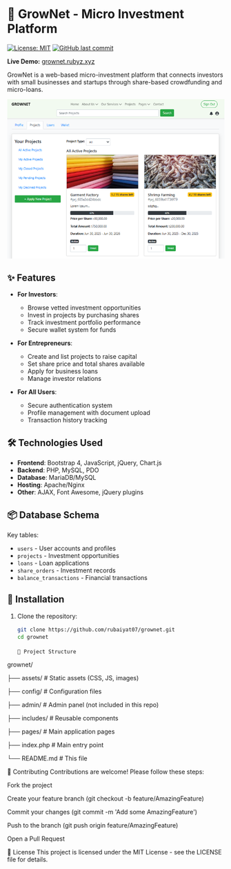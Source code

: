 # 🌿 GrowNet - Micro Investment Platform

[![License: MIT](https://img.shields.io/badge/License-MIT-green.svg)](https://opensource.org/licenses/MIT)
[![GitHub last commit](https://img.shields.io/github/last-commit/rubaiyat07/grownet)](https://github.com/rubaiyat07/grownet/commits/main)

**Live Demo:** [grownet.rubyz.xyz](https://grownet.rubyz.xyz)

GrowNet is a web-based micro-investment platform that connects investors with small businesses and startups through share-based crowdfunding and micro-loans.

![GrowNet Dashboard Screenshot](assets/img/screenshot.png)

## ✨ Features

- **For Investors**:
  - Browse vetted investment opportunities
  - Invest in projects by purchasing shares
  - Track investment portfolio performance
  - Secure wallet system for funds

- **For Entrepreneurs**:
  - Create and list projects to raise capital
  - Set share price and total shares available
  - Apply for business loans
  - Manage investor relations

- **For All Users**:
  - Secure authentication system
  - Profile management with document upload
  - Transaction history tracking


## 🛠️ Technologies Used

- **Frontend**: Bootstrap 4, JavaScript, jQuery, Chart.js
- **Backend**: PHP, MySQL, PDO
- **Database**: MariaDB/MySQL
- **Hosting**: Apache/Nginx
- **Other**: AJAX, Font Awesome, jQuery plugins

## 📦 Database Schema

Key tables:
- `users` - User accounts and profiles
- `projects` - Investment opportunities
- `loans` - Loan applications
- `share_orders` - Investment records
- `balance_transactions` - Financial transactions

## 🚀 Installation

1. Clone the repository:
   ```bash
   git clone https://github.com/rubaiyat07/grownet.git
   cd grownet

   📂 Project Structure
grownet/

├── assets/            # Static assets (CSS, JS, images)

├── config/            # Configuration files

├── admin/             # Admin panel (not included in this repo)

├── includes/          # Reusable components

├── pages/             # Main application pages

├── index.php          # Main entry point

└── README.md          # This file

🤝 Contributing
Contributions are welcome! Please follow these steps:

Fork the project

Create your feature branch (git checkout -b feature/AmazingFeature)

Commit your changes (git commit -m 'Add some AmazingFeature')

Push to the branch (git push origin feature/AmazingFeature)

Open a Pull Request


📜 License
This project is licensed under the MIT License - see the LICENSE file for details.
